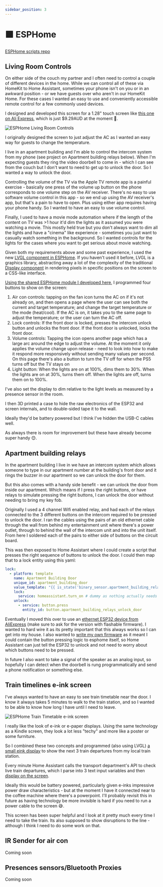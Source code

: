 ```yaml
---
sidebar_position: 3
---
```


# 🟪 ESPHome

[ESPHome scripts repo](https://github.com/Samywamy10/esphome-scripts)

## Living Room Controls
On either side of the couch my partner and I often need to control a couple of different devices in the home. While we can control all of these via HomeKit to Home Assistant, sometimes your phone isn't on you or in an awkward position - or we have guests over who aren't in our HomeKit Home. For these cases I wanted an easy to use and conveniently accessible remote control for a few commonly used devices.

I designed and developed this screen for a 1.28" touch screen like [this one on Ali Express](https://www.aliexpress.com/item/1005005952879057.html?algo_pvid=2f89163d-82d7-43ea-a8b5-50c155c70cc0&algo_exp_id=2f89163d-82d7-43ea-a8b5-50c155c70cc0-0&pdp_npi=4@dis!AUD!19.98!12.39!!!13.38!8.30!@2140d2dc17248511797392848e0db9!12000035566548050!sea!AU!2612975283!X&curPageLogUid=K2GqyHuYsMWy&utparam-url=scene:search%7Cquery_from:), which is just $9.29AUD at the moment 🤯.

![ESPHome Living Room Controls](./img/esphome-living-room-controls.JPG)

I originally designed the screen to just adjust the AC as I wanted an easy way for guests to change the temperature.

I live in an apartment building and I'm able to control the intercom system from my phone (see project on Apartment building relays below). When I'm expecting guests they ring the video doorbell to come in - which I can see from the couch but I don't want to need to get up to unlock the door. So I wanted a way to unlock the door.

Controlling the volume of the TV via the Apple TV remote app is a painful exercise - basically one press of the volume up button on the phone corresponds to one volume step on the AV receiver. There's no easy to use software volume control in this app - so we end up using the AV receiver's app, but that's a pain to have to open. Plus using either app requires having your phone handy. So I wanted to have an easy to use volume control.

Finally, I used to have a movie mode automation where if the length of the content on TV was >1 hour it'd dim the lights as it assumed you were watching a movie. This mostly held true but you don't always want to dim all the lights and have a "cinema" like experience - sometimes you just want to casually watch something in the background. So I wanted controls for the lights for the cases where you want to get serious about movie watching.

Given both my requirements above and some past experience, I used the new [LVGL component in ESPHome](https://esphome.io/components/lvgl/). If you haven't used it before, LVGL is a graphics library, abstracting away a lot of the complexity of the traditional [Display component](https://esphome.io/components/display/#display-component) in rendering pixels in specific positions on the screen to a CSS-like interface.

[Using the shared ESPHome module I developed here](https://github.com/Samywamy10/esphome-scripts/blob/main/shared_living-room-controls.yaml), I programmed four buttons to show on the screen:
1. Air con controls: tapping on the fan icon turns the AC on if it's not already on, and then opens a page where the user can see both the current and target temperature; and change the target temperature or the mode (heat/cool). If the AC is on, it takes you to the same page to adjust the temperature; or the user can turn the AC off.
2. Lock controls: If the front door is locked, presses the intercom unlock button and unlocks the front door. If the front door is unlocked, locks the front door.
3. Volume controls: Tapping the icon opens another page which has a large arc around the edge to adjust the volume. At the moment it only applies the volume change upon release - need to look into how to make it respond more responsively without sending many values per second. On this page there's also a button to turn the TV off for when the PS5 turns off but the TV stays on
4. Light button: When the lights are on at 100%, dims them to 30%. When the lights are on at 30%, turns them off. When the lights are off, turns them on to 100%.

I've also set the display to dim relative to the light levels as measured by a presence sensor in the room.

I then 3D printed a case to hide the raw electronics of the ESP32 and screen internals, and to double-sided tape it to the wall.

Ideally they'd be battery powered but I think I've hidden the USB-C cables well.

As always there is room for improvement but these have already become super handy 😊.

## Apartment building relays

In the apartment building I live in we have an intercom system which allows someone to type in our apartment number at the building's front door and it rings the buzzer in our apartment so we can unlock the door for them.

But this also comes with a handy side benefit - we can unlock the door from inside our apartment. Which means if I press the right buttons, or have relays to simulate pressing the right buttons, I can unlock the door without needing to bring my key fob.

Originally I used a 4 channel Wifi enabled relay, and had each of the relays connected to the 3 different buttons on the intercom required to be pressed to unlock the door. I ran the cables using the pairs of an old ethernet cable through the wall from behind my entertainment unit where there's a power outlet, through to behind the wall of the intercom unit and into the unit itself. From here I soldered each of the pairs to either side of buttons on the circuit board.

This was then exposed to Home Assistant where I could create a script that presses the right sequence of buttons to unlock the door. I could then map that to a lock entity using this yaml:

```yaml
lock:
  - platform: template
    name: Apartment Building Door
    unique_id: apartment_building_door 
    value_template: "{{ is_state('binary_sensor.apartment_building_relays_is_unlocking', 'off') }}"
    lock:
      service: homeassistant.turn_on # dummy as nothing actually needs to happen here as this is more like a momentary press
    unlock:
      - service: button.press
        entity_id: button.apartment_building_relays_unlock_door
```

Eventually I moved this over to use an [ethernet ESP32 device from AliExpress](https://www.aliexpress.com/item/4000091488766.html?spm=a2g0o.order_list.order_list_main.43.69101802kwi8gN) (make sure to ask for the version with flashable firmware). I wanted to hard wire it as its pretty important that this always works so I can get into my house. I also wanted to [write my own firmware](https://github.com/Samywamy10/esphome-scripts/blob/main/apartment-building-relays.yaml) as it meant I could contain the button pressing logic to esphome itself, so Home Assistant can just tell the ESP32 to unlock and not need to worry about which buttons need to be pressed.

In future I also want to take a signal of the speaker as an analog input, so hopefully I can detect when the doorbell is rung programmatically and send a phone notification or something else. 

## Train timelines e-ink screen

I've always wanted to have an easy to see train timetable near the door. I know it always takes 5 minutes to walk to the train station, and so I wanted to be able to know how long I have until I need to leave.

![ESPHome Train Timetable e-ink screen](./img/esphome-train-timetable.JPG)

I really like the look of e-ink or e-paper displays. Using the same technology as a Kindle screen, they look a lot less "techy" and more like a poster or some furniture.

So I combined these two concepts and programmed (also using LVGL) [a small eink display](https://www.aliexpress.com/item/1005003063164032.html) to show the next 3 train departures from my local train station.

Every minute Home Assistant calls the transport department's API to check live train departures, which I parse into 3 text input variables and then [display on the screen](https://github.com/Samywamy10/esphome-scripts/blob/main/eink.yaml).

Ideally this would be battery powered, particularly given e-inks impressive power draw characteristics - but at the moment I have it connected near to the coffee machine where there's a powerpoint. I'll probably revisit this in future as having technology be more invisible is hard if you need to run a power cable to the screen 😅.

This screen has been super helpful and I look at it pretty much every time I need to take the train. Its also supposed to show disruptions to the line - although I think I need to do some work on that.

## IR Sender for air con

Coming soon

## Presences sensors/Bluetooth Proxies

Coming soon